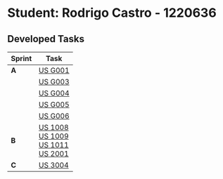 # Student: Rodrigo Castro - 1220636

## Developed Tasks

| Sprint | Task                                                                                                                                                        |
|--------|-------------------------------------------------------------------------------------------------------------------------------------------------------------|
| **A**  | [US G001](../us_g001/readme.md)                                                                                                                             |
|        | [US G003](../us_g003/readme.md)                                                                                                                             |
|        | [US G004](../us_g004/readme.md)                                                                                                                             |
|        | [US G005](../us_g005/readme.md)                                                                                                                             |
|        | [US G006](../us_g006/readme.md)                                                                                                                             |
| **B**  | [US 1008](SprintB/us1008/readme.md)<br/>[US 1009](SprintB/us1009/readme.md)<br/>[US 1011](SprintB/us1011/readme.md)<br/>[US 2001](SprintB/us2001/readme.md) |
| **C**  | [US 3004](../example/us_3004/readme.md)                                                                                                                     |
